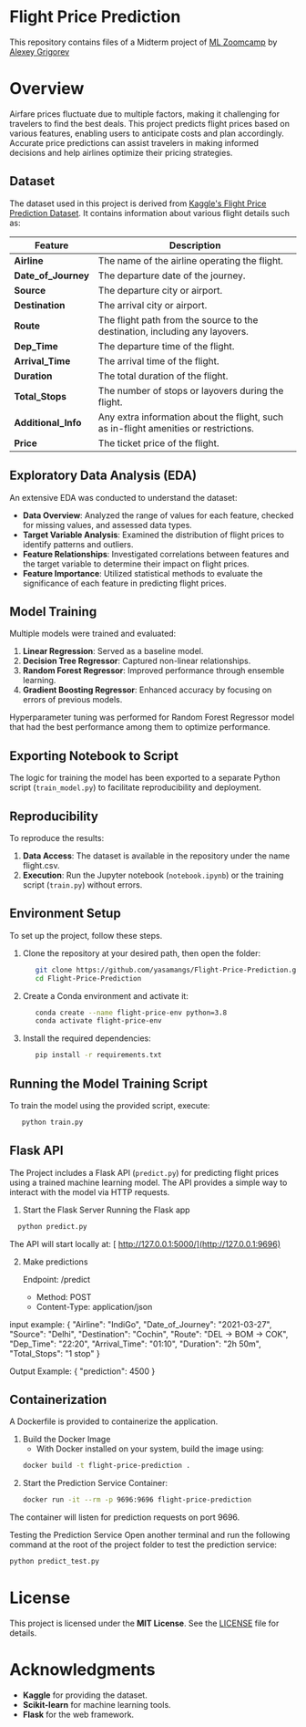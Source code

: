 # Flight Price Prediction
This repository contains files of a Midterm project of [ML Zoomcamp](https://github.com/DataTalksClub/machine-learning-zoomcamp) by [Alexey Grigorev](https://github.com/alexeygrigorev)

# Overview

Airfare prices fluctuate due to multiple factors, making it challenging for travelers to find the best deals. This project predicts flight prices based on various features, enabling users to anticipate costs and plan accordingly. Accurate price predictions can assist travelers in making informed decisions and help airlines optimize their pricing strategies.

## Dataset

The dataset used in this project is derived from [Kaggle's Flight Price Prediction Dataset](https://www.kaggle.com/code/azizashfak/flight-price-prediction-accuracy-98-61). It contains information about various flight details such as:

| Feature            | Description                                                                                  |
|--------------------|----------------------------------------------------------------------------------------------|
| **Airline**        | The name of the airline operating the flight.                                                |
| **Date_of_Journey**| The departure date of the journey.                                                           |
| **Source**         | The departure city or airport.                                                               |
| **Destination**    | The arrival city or airport.                                                                 |
| **Route**          | The flight path from the source to the destination, including any layovers.                  |
| **Dep_Time**       | The departure time of the flight.                                                            |
| **Arrival_Time**   | The arrival time of the flight.                                                              |
| **Duration**       | The total duration of the flight.                                                            |
| **Total_Stops**    | The number of stops or layovers during the flight.                                           |
| **Additional_Info**| Any extra information about the flight, such as in-flight amenities or restrictions.         |
| **Price**          | The ticket price of the flight.                                                              |


## Exploratory Data Analysis (EDA)

An extensive EDA was conducted to understand the dataset:

- **Data Overview**: Analyzed the range of values for each feature, checked for missing values, and assessed data types.
- **Target Variable Analysis**: Examined the distribution of flight prices to identify patterns and outliers.
- **Feature Relationships**: Investigated correlations between features and the target variable to determine their impact on flight prices.
- **Feature Importance**: Utilized statistical methods to evaluate the significance of each feature in predicting flight prices.

## Model Training

Multiple models were trained and evaluated:

1. **Linear Regression**: Served as a baseline model.
2. **Decision Tree Regressor**: Captured non-linear relationships.
3. **Random Forest Regressor**: Improved performance through ensemble learning.
4. **Gradient Boosting Regressor**: Enhanced accuracy by focusing on errors of previous models.

Hyperparameter tuning was performed for Random Forest Regressor model that had the best performance among them to optimize performance.

## Exporting Notebook to Script

The logic for training the model has been exported to a separate Python script (`train_model.py`) to facilitate reproducibility and deployment.

## Reproducibility

To reproduce the results:

1. **Data Access**: The dataset is available in the repository under the name flight.csv.
2. **Execution**: Run the Jupyter notebook (`notebook.ipynb`) or the training script (`train.py`) without errors.

## Environment Setup

To set up the project, follow these steps.

1. Clone the repository at your desired path, then open the folder:
   ```bash
      git clone https://github.com/yasamangs/Flight-Price-Prediction.git
      cd Flight-Price-Prediction
   ```
2. Create a Conda environment and activate it:
   ```bash
      conda create --name flight-price-env python=3.8
      conda activate flight-price-env
   ```
3. Install the required dependencies:
   ```bash
      pip install -r requirements.txt
   ```

## Running the Model Training Script
To train the model using the provided script, execute:
   ```bash
      python train.py
   ```

## Flask API

The Project includes a Flask API (`predict.py`) for predicting flight prices using a trained machine learning model. The API provides a simple way to interact with the model via HTTP requests.

1. Start the Flask Server
 Running the Flask app

 ```bash
   python predict.py
```
The API will start locally at: [ http://127.0.0.1:5000/](http://127.0.0.1:9696)

2. Make predictions

   Endpoint: /predict

   - Method: POST
   - Content-Type: application/json

input example: 
   {
  "Airline": "IndiGo",
  "Date_of_Journey": "2021-03-27",
  "Source": "Delhi",
  "Destination": "Cochin",
  "Route": "DEL → BOM → COK",
  "Dep_Time": "22:20",
  "Arrival_Time": "01:10",
  "Duration": "2h 50m",
  "Total_Stops": "1 stop"
}

Output Example:
{
  "prediction": 4500
}




## Containerization

A Dockerfile is provided to containerize the application.

1. Build the Docker Image
   - With Docker installed on your system, build the image using:
   ```bash
   docker build -t flight-price-prediction .
   ```
2. Start the Prediction Service Container: 
   ```bash
   docker run -it --rm -p 9696:9696 flight-price-prediction
   ```
The container will listen for prediction requests on port 9696.

Testing the Prediction Service
Open another terminal and run the following command at the root of the project folder to test the prediction service:
   ```bash
   python predict_test.py
   ```

# License
This project is licensed under the **MIT License**. See the [LICENSE](LICENSE) file for details.

# Acknowledgments
- **Kaggle** for providing the dataset.  
- **Scikit-learn** for machine learning tools.  
- **Flask** for the web framework.    
